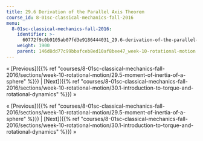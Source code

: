 ```yaml
---
title: 29.6 Derivation of the Parallel Axis Theorem
course_id: 8-01sc-classical-mechanics-fall-2016
menu:
  8-01sc-classical-mechanics-fall-2016:
    identifier: >-
      60772f9c0b9105ab07fd3e9186444031_29.6-derivation-of-the-parallel-axis-theorem
    weight: 1900
    parent: 146d8dd77c99bbafceb8ed10af8bee47_week-10-rotational-motion
---
```

« [Previous]({{% ref "courses/8-01sc-classical-mechanics-fall-2016/sections/week-10-rotational-motion/29.5-moment-of-inertia-of-a-sphere" %}}) | [Next]({{% ref "courses/8-01sc-classical-mechanics-fall-2016/sections/week-10-rotational-motion/30.1-introduction-to-torque-and-rotational-dynamics" %}}) »

« [Previous]({{% ref "courses/8-01sc-classical-mechanics-fall-2016/sections/week-10-rotational-motion/29.5-moment-of-inertia-of-a-sphere" %}}) | [Next]({{% ref "courses/8-01sc-classical-mechanics-fall-2016/sections/week-10-rotational-motion/30.1-introduction-to-torque-and-rotational-dynamics" %}}) »